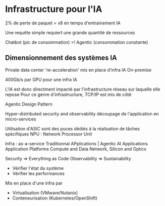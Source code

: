 # Infrastructure pour l'IA
2% de perte de paquet = x8 en temps d'entrainement IA

Une requête simple requiert une grande quantité de ressources

Chatbot (pic de consommation) =! Agentic (consommation constante)

## Dimensionnement des systèmes IA
Private data center 're-acceleration' mis en place d'infra IA On-premise

400Gb/s par GPU pour une infra IA

L'IA est donc directment impacté par l'infrastructure réseau sur laquelle elle repose
Pour ce genre d'infrastructure, TCP/IP est mis de côté

Agentic Design Pattern

Hyper-distributed security and observability découpage de l'application en micro-services 

Utilisation d'ASIC sont des puces dédiés à la réalisation de tâches spécifiques
NPU : Network Processor Unit

Infra :
as-a-service
Traditionnal APplications | Agentic AI Applications
Application Platforms
Compute and Data
Network, Silicon and Optics

Security => Everything as Code
Observability => Sustainability
- Vérifier l'état du système
- Vérifier les performances

Mis en place d'une infra par 
- Virtualisation (VMware/Nutanix)
- Conteneurisation (Kubernetes/OpenShift)


